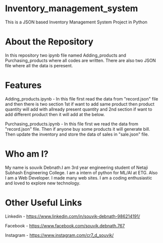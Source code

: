 # Inventory_management_system
This is a JSON based Inventory Management System Project in Python
# About the Repository
In this repository two ipynb file named Adding_products and Purchasing_products where all codes are written. There are also two JSON file where all the data is peresent.
# Features
Adding_products.ipynb - In this file first  read the data from "record.json" file and then there is two section 1st if want to add same product then product quantity will add with allready present quantity and 2nd section if want to add different product then it will add at the below.

Purchasing_products.ipynb - In this file first we read the data from "record.json" file. Then if anyone buy some products it will generate bill. Then update the inventory and store the data of sales in "sale.json" file.
# Who am I?
My name is souvik Debnath.I am 3rd year engineering student of Netaji Subhash Engineering College. I am a intern of python for ML/AI at ETG. Also I am a Web Developer. I made many web sites. I am a coding enthusiastic and loved to explore new technology.
# Other Useful Links
Linkedin - https://www.linkedin.com/in/souvik-debnath-986214191/

Facebook - https://www.facebook.com/souvik.debnath.767

Instagram - https://www.instagram.com/cr7_d_souvik/
